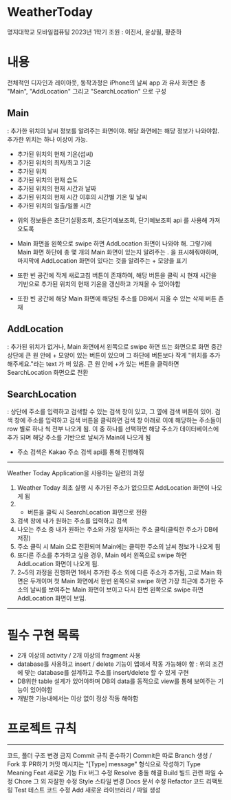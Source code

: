 # WeatherToday
 명지대학교 모바일컴퓨팅 2023년 1학기
 조원 : 이진서, 윤상필, 황준하

# 내용

전체적인 디자인과 레이아웃, 동작과정은 iPhone의 날씨 app 과 유사
화면은 총 "Main", "AddLocation" 그리고 "SearchLocation" 으로 구성

## Main
: 추가한 위치의 날씨 정보를 알려주는 화면이야. 해당 화면에는 해당 정보가 나와야함. 추가한 위치는 하나 이상이 가능.

- 추가된 위치의 현재 기온(섭씨)
- 추가된 위치의 최저/최고 기온
- 추가된 위치
- 추가된 위치의 현재 습도
- 추가된 위치의 현재 시간과 날짜
- 추가된 위치의 현재 시간 이후의 시간별 기온 및 날씨
- 추가된 위치의 일출/일몰 시간

* 위의 정보들은 초단기실황조회, 초단기예보조회, 단기예보조회 api 를 사용해 가져오도록 

* Main 화면을 왼쪽으로 swipe 하면 AddLocation 화면이 나와야 해. 그렇기에 Main 화면 하단에 총 몇 개의 Main 화면이 있는지 알려주는 . 을 표시해줘야하며, 마지막에 AddLocation 화면이 있다는 것을 알려주는 + 모양을 표기

* 또한 빈 공간에 작게 새로고침 버튼이 존재하여, 해당 버튼을 클릭 시 현재 시간을 기반으로 추가된 위치의 현재 기온을 갱신하고 가져올 수 있어야함

* 또한 빈 공간에 해당 Main 화면에 해당된 주소를 DB에서 지울 수 있는 삭제 버튼 존재


## AddLocation
: 추가된 위치가 없거나, Main 화면에서 왼쪽으로 swipe 하면 뜨는 화면으로 화면 중간 상단에 큰 원 안에 + 모양이 있는 버튼이 있으며 그 하단에 버튼보다 작게 "위치를 추가해주세요."라는 text 가 떠 있음. 큰 원 안에 +가 있는 버튼을 클릭하면 SearchLocation 화면으로 전환

## SearchLocation
: 상단에 주소를 입력하고 검색할 수 있는 검색 창이 있고, 그 옆에 검색 버튼이 있어.  검색 창에 주소를 입력하고 검색 버튼을 클릭하면 검색 창 아래로 이에 해당하는 주소들이 row 별로 하나 씩 전부 나오게 됨. 이 중 하나를 선택하면 해당 주소가 데이터베이스에 추가 되며 해당 주소를 기반으로 날씨가 Main에 나오게 됨

* 주소 검색은 Kakao 주소 검색 api를 통해 진행해줘

--------------------------

Weather Today Application을 사용하는 일련의 과정
1. Weather Today 최초 실행 시 추가된 주소가 없으므로 AddLocation 화면이 나오게 됨
2. + 버튼을 클릭 시 SearchLocation 화면으로 전환
3. 검색 창에 내가 원하는 주소를 입력하고 검색
4. 나오는 주소 중 내가 원하는 주소와 가장 일치하는 주소 클릭(클릭한 주소가 DB에 저장)
5. 주소 클릭 시 Main 으로 전환되며 Main에는 클릭한 주소의 날씨 정보가 나오게 됨
6. 또다른 주소를 추가하고 싶을 경우, Main 에서 왼쪽으로 swipe 하면 AddLocation 화면이 나오게 됨.
7. 2~5의 과정을 진행하면 1에서 추가한 주소 외에 다른 주소가 추가됨, 고로 Main 화면은 두개이며 첫 Main 화면에서 한번 왼쪽으로 swipe 하면 가장 최근에 추가한 주소의 날씨를 보여주는 Main 화면이 보이고 다시 한번 왼쪽으로 swipe 하면 AddLocation 화면이 보임.

----------------------------

# 필수 구현 목록
- 2개 이상의 activity / 2개 이상의 fragment 사용
- database를 사용하고 insert / delete 기능이 앱에서 작동 가능해야 함 
: 위의 조건에 맞는 database를 설계하고 주소를 insert/delete 할 수 있게 구현
- DB위한 table 설계가 있어야하며 DB의 data를 동적으로 view를 통해 보여주는 기능이 있어야함
- 개발한 기능내에서는 이상 없이 정상 작동 해야함


# 프로젝트 규칙
--------------------------
코드, 폴더 구조 변경 금지
Commit 규칙 준수하기
Commit은 따로 Branch 생성 / Fork 후 PR하기
커밋 메시지는 "[Type] message" 형식으로 작성하기
Type	Meaning
Feat	새로운 기능
Fix	버그 수정
Resolve	충돌 해결
Build	빌드 관련 파일 수정
Chore	그 외 자잘한 수정
Style	스타일 변경
Docs	문서 수정
Refactor	코드 리팩토링
Test	테스트 코드 수정
Add	새로운 라이브러리 / 파일 생성
